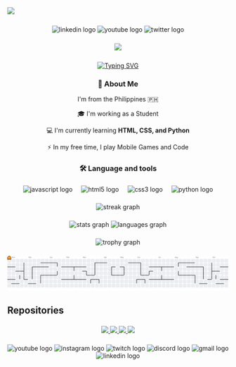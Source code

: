 <div>
  <img style="100%" src="https://capsule-render.vercel.app/api?type=waving&height=100&section=header&reversal=false&fontSize=70&fontColor=FFFFFF&fontAlign=50&fontAlignY=50&stroke=-&descSize=20&descAlign=50&descAlignY=50&theme=cobalt"  />
</div>

###

<div align="center">
  <img src="https://img.shields.io/static/v1?message=LinkedIn&logo=linkedin&label=&color=0077B5&logoColor=white&labelColor=&style=for-the-badge" height="25" alt="linkedin logo"  />
  <img src="https://img.shields.io/static/v1?message=Youtube&logo=youtube&label=&color=FF0000&logoColor=white&labelColor=&style=for-the-badge" height="25" alt="youtube logo"  />
  <img src="https://img.shields.io/static/v1?message=Twitter&logo=twitter&label=&color=1DA1F2&logoColor=white&labelColor=&style=for-the-badge" height="25" alt="twitter logo"  />
</div>

###

<div align="center"; margin_left:200px;>
  <img src="https://visitor-badge.laobi.icu/badge?page_id=JohnAxel04.JohnAxel04&"  />
</div>

###

<div align="center">

  <!-- Typing SVG -->
  [![Typing SVG](https://readme-typing-svg.demolab.com?lines=Hello+I'm+John+Axel+De+Leon+BSIT+1A;More+Likely+Want+to+be+a+Front+Developer;THANK+YOU+FOR+VISITING+MY+PROFILE)](https://git.io/typing-svg)
  <!-- About Me Section -->
  <h3>🤖 About Me</h3>

  <p>I'm from the Philippines 🇵🇭</p>
  <p>🎓 I'm working as a Student</p>
  <p>💻 I'm currently learning <b>HTML, CSS, and Python</b></p>
  <p>⚡ In my free time, I play Mobile Games and Code</p>
</div>

###

<h3 align="center">🛠 Language and tools</h3>

###

<div align="center">
  <img src="https://cdn.jsdelivr.net/gh/devicons/devicon/icons/javascript/javascript-original.svg" height="30" alt="javascript logo"  />
  <img width="12" />
  <img src="https://cdn.jsdelivr.net/gh/devicons/devicon/icons/html5/html5-original.svg" height="30" alt="html5 logo"  />
  <img width="12" />
  <img src="https://cdn.jsdelivr.net/gh/devicons/devicon/icons/css3/css3-original.svg" height="30" alt="css3 logo"  />
  <img width="12" />
  <img src="https://cdn.jsdelivr.net/gh/devicons/devicon/icons/python/python-original.svg" height="30" alt="python logo"  />
</div>

###

<div align="center">
  <img src="https://streak-stats.demolab.com?user=JohnAxel04&locale=en&mode=daily&theme=dracula&hide_border=false&border_radius=5&order=3" height="150" alt="streak graph"  />
</div>

###

<div align="center">
  <img src="https://github-readme-stats.vercel.app/api?username=JohnAxel04&hide_title=false&hide_rank=false&show_icons=true&include_all_commits=true&count_private=true&disable_animations=false&theme=dracula&locale=en&hide_border=false" height="140" alt="stats graph"  />
  <img src="https://github-readme-stats.vercel.app/api/top-langs?username=JohnAxel04&locale=en&hide_title=false&layout=compact&card_width=320&langs_count=5&theme=dracula&hide_border=false&order=2" height="150" alt="languages graph"  />
  
</div>



###
<div align="center">
  <img src="https://github-profile-trophy.vercel.app?username=JohnAxel04&theme=dracula&column=-1&row=1&margin-w=8&margin-h=8&no-bg=false&no-frame=false&order=4" height="150" alt="trophy graph"  />
</div>

###

<picture>
  <source media="(prefers-color-scheme: dark)" srcset="https://raw.githubusercontent.com/JohnAxel04/JohnAxel04/output/pacman-contribution-graph-dark.svg">
  <source media="(prefers-color-scheme: light)" srcset="https://raw.githubusercontent.com/JohnAxel04/JohnAxel04/output/pacman-contribution-graph.svg">
  <img alt="pacman contribution graph" src="https://raw.githubusercontent.com/JOhnAxel04/JohnAxel04/output/pacman-contribution-graph.svg">
  
</picture>

## Repositories
###

<p align="center">
  <a href="https://github.com/JohnAxel04/JohnAxel04">
    <img src="https://github-readme-stats.vercel.app/api/pin/?username=JohnAxel04&repo=PYTHON-PRACTICE-FILEs-WORKS&theme=dark" />
  </a>
  <a href="https://github.com/JohnAxel04/another-repo">
    <img src="https://github-readme-stats.vercel.app/api/pin/?username=JohnAxel04&repo=ITP-Resume&theme=dark" />
  </a>
  <a href="https://github.com/JohnAxel04/another-repo">
    <img src="https://github-readme-stats.vercel.app/api/pin/?username=JohnAxel04&repo=Facebook-Profile-Layout&theme=dark" />
  </a>
  <a href="https://github.com/JohnAxel04/another-repo">
    <img src="https://github-readme-stats.vercel.app/api/pin/?username=JohnAxel04&repo=HTML-and-CSS-Projects&theme=dark" />
  </a>
</p>

###

<div align="center">
  <img src="https://img.shields.io/static/v1?message=Youtube&logo=youtube&label=&color=FF0000&logoColor=white&labelColor=&style=for-the-badge" height="35" alt="youtube logo"  />
  <img src="https://img.shields.io/static/v1?message=Instagram&logo=instagram&label=&color=E4405F&logoColor=white&labelColor=&style=for-the-badge" height="35" alt="instagram logo"  />
  <img src="https://img.shields.io/static/v1?message=Twitch&logo=twitch&label=&color=9146FF&logoColor=white&labelColor=&style=for-the-badge" height="35" alt="twitch logo"  />
  <img src="https://img.shields.io/static/v1?message=Discord&logo=discord&label=&color=7289DA&logoColor=white&labelColor=&style=for-the-badge" height="35" alt="discord logo"  />
  <img src="https://img.shields.io/static/v1?message=Gmail&logo=gmail&label=&color=D14836&logoColor=white&labelColor=&style=for-the-badge" height="35" alt="gmail logo"  />
  <img src="https://img.shields.io/static/v1?message=LinkedIn&logo=linkedin&label=&color=0077B5&logoColor=white&labelColor=&style=for-the-badge" height="35" alt="linkedin logo"  />
</div>

###
<!--
**JohnAxel04/JohnAxel04** is a ✨ _special_ ✨ repository because its `README.md` (this file) appears on your GitHub profile.

Here are some ideas to get you started:

- 🔭 I’m currently working on ...
- 🌱 I’m currently learning ...
- 👯 I’m looking to collaborate on ...
- 🤔 I’m looking for help with ...
- 💬 Ask me about ...
- :📫 How to reach me ...
- 😄 Pronouns: ...
- ⚡ Fun fact: ...
-->
